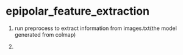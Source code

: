 # epipolar_feature_extraction

1. run preprocess to extract information 
from images.txt(the model generated from colmap)

2. 